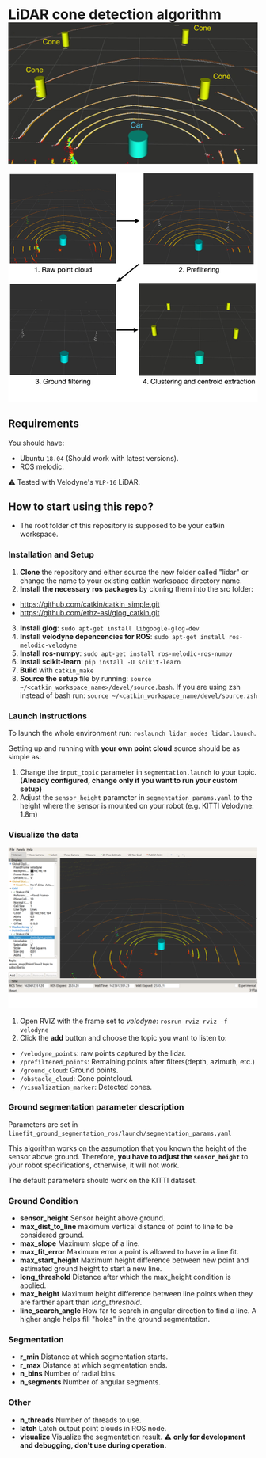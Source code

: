 # LiDAR cone detection algorithm
<div style="margin-top: -20px">
  <p align="center">
    <img src="assets/preview.png">
  </p>
</div>

<p align="center">
  <img src="assets/pipeline.png">
</p>

## Requirements

You should have:

- Ubuntu `18.04` (Should work with latest versions).
- ROS melodic.

⚠️ Tested with Velodyne's `VLP-16` LiDAR.

## How to start using this repo?

- The root folder of this repository is supposed to be your catkin workspace.

### Installation and Setup

1. **Clone** the repository and either source the new folder called "lidar" or change the name to your existing catkin workspace directory name.
2. **Install the necessary ros packages** by cloning them into the src folder:

- https://github.com/catkin/catkin_simple.git
- https://github.com/ethz-asl/glog_catkin.git

3. **Install glog**: `sudo apt-get install libgoogle-glog-dev`
4. **Install velodyne depencencies for ROS**: `sudo apt-get install ros-melodic-velodyne`
5. **Install ros-numpy**: `sudo apt-get install ros-melodic-ros-numpy`
6. **Install scikit-learn**: `pip install -U scikit-learn`
7. **Build** with `catkin_make`
8. **Source the setup** file by running: `source ~/<catkin_workspace_name>/devel/source.bash`. If you are using zsh instead of bash run: `source ~/<catkin_workspace_name/devel/source.zsh`

### Launch instructions

To launch the whole environment run: `roslaunch lidar_nodes lidar.launch`.

Getting up and running with **your own point cloud** source should be as simple as:

1. Change the `input_topic` parameter in `segmentation.launch` to your topic.**(Already configured, change only if you want to run your custom setup)**
2. Adjust the `sensor_height` parameter in `segmentation_params.yaml` to the height where the sensor is mounted on your robot (e.g. KITTI Velodyne: 1.8m)

### Visualize the data

![Rviz setup](assets/rviz.png)

1. Open RVIZ with the frame set to _velodyne_: `rosrun rviz rviz -f velodyne`
2. Click the **add** button and choose the topic you want to listen to:

- `/velodyne_points`: raw points captured by the lidar.
- `/prefiltered_points`: Remaining points after filters(depth, azimuth, etc.)
- `/ground_cloud`: Ground points.
- `/obstacle_cloud`: Cone pointcloud.
- `/visualization_marker`: Detected cones.

### Ground segmentation parameter description

Parameters are set in `linefit_ground_segmentation_ros/launch/segmentation_params.yaml`

This algorithm works on the assumption that you known the height of the sensor above ground.
Therefore, **you have to adjust the `sensor_height`** to your robot specifications, otherwise, it will not work.

The default parameters should work on the KITTI dataset.

### Ground Condition

- **sensor_height** Sensor height above ground.
- **max_dist_to_line** maximum vertical distance of point to line to be considered ground.
- **max_slope** Maximum slope of a line.
- **max_fit_error** Maximum error a point is allowed to have in a line fit.
- **max_start_height** Maximum height difference between new point and estimated ground height to start a new line.
- **long_threshold** Distance after which the max_height condition is applied.
- **max_height** Maximum height difference between line points when they are farther apart than _long_threshold_.
- **line_search_angle** How far to search in angular direction to find a line. A higher angle helps fill "holes" in the ground segmentation.

### Segmentation

- **r_min** Distance at which segmentation starts.
- **r_max** Distance at which segmentation ends.
- **n_bins** Number of radial bins.
- **n_segments** Number of angular segments.

### Other

- **n_threads** Number of threads to use.
- **latch** Latch output point clouds in ROS node.
- **visualize** Visualize the segmentation result. :warning: **only for development and debugging, don't use during operation.**
